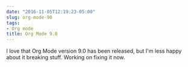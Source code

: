 ```yaml
---
date: "2016-11-05T12:19:23-05:00"
slug: org-mode-90
tags:
- Org mode
title: Org Mode 9.0
---
```


I love that Org Mode version 9.0 has been released, but I'm less happy about it
breaking stuff. Working on fixing it now.
